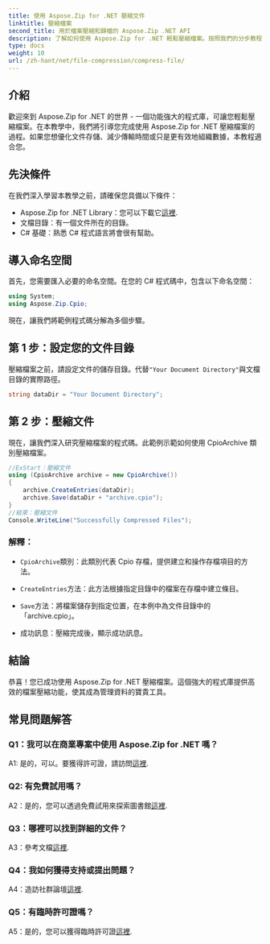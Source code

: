 ```yaml
---
title: 使用 Aspose.Zip for .NET 壓縮文件
linktitle: 壓縮檔案
second_title: 用於檔案壓縮和歸檔的 Aspose.Zip .NET API
description: 了解如何使用 Aspose.Zip for .NET 輕鬆壓縮檔案。按照我們的分步教程進行高效的文件管理。
type: docs
weight: 10
url: /zh-hant/net/file-compression/compress-file/
---
```

## 介紹

歡迎來到 Aspose.Zip for .NET 的世界 - 一個功能強大的程式庫，可讓您輕鬆壓縮檔案。在本教學中，我們將引導您完成使用 Aspose.Zip for .NET 壓縮檔案的過程。如果您想優化文件存儲、減少傳輸時間或只是更有效地組織數據，本教程適合您。

## 先決條件

在我們深入學習本教學之前，請確保您具備以下條件：

-  Aspose.Zip for .NET Library：您可以下載它[這裡](https://releases.aspose.com/zip/net/).
- 文檔目錄：有一個文件所在的目錄。
- C# 基礎：熟悉 C# 程式語言將會很有幫助。

## 導入命名空間

首先，您需要匯入必要的命名空間。在您的 C# 程式碼中，包含以下命名空間：

```csharp
using System;
using Aspose.Zip.Cpio;
```

現在，讓我們將範例程式碼分解為多個步驟。

## 第 1 步：設定您的文件目錄

壓縮檔案之前，請設定文件的儲存目錄。代替`"Your Document Directory"`與文檔目錄的實際路徑。

```csharp
string dataDir = "Your Document Directory";
```

## 第 2 步：壓縮文件

現在，讓我們深入研究壓縮檔案的程式碼。此範例示範如何使用 CpioArchive 類別壓縮檔案。

```csharp
//ExStart：壓縮文件
using (CpioArchive archive = new CpioArchive())
{
    archive.CreateEntries(dataDir);
    archive.Save(dataDir + "archive.cpio");
}
//結束：壓縮文件
Console.WriteLine("Successfully Compressed Files");
```

### 解釋：

- `CpioArchive`類別：此類別代表 Cpio 存檔，提供建立和操作存檔項目的方法。

- `CreateEntries`方法：此方法根據指定目錄中的檔案在存檔中建立條目。

- `Save`方法：將檔案儲存到指定位置，在本例中為文件目錄中的「archive.cpio」。

- 成功訊息：壓縮完成後，顯示成功訊息。

## 結論

恭喜！您已成功使用 Aspose.Zip for .NET 壓縮檔案。這個強大的程式庫提供高效的檔案壓縮功能，使其成為管理資料的寶貴工具。

## 常見問題解答

### Q1：我可以在商業專案中使用 Aspose.Zip for .NET 嗎？

 A1: 是的，可以。要獲得許可證，請訪問[這裡](https://purchase.aspose.com/buy).

### Q2: 有免費試用嗎？

A2：是的，您可以透過免費試用來探索圖書館[這裡](https://releases.aspose.com/).

### Q3：哪裡可以找到詳細的文件？

 A3：參考文檔[這裡](https://reference.aspose.com/zip/net/).

### Q4：我如何獲得支持或提出問題？

 A4：造訪社群論壇[這裡](https://forum.aspose.com/c/zip/37).

### Q5：有臨時許可證嗎？

 A5：是的，您可以獲得臨時許可證[這裡](https://purchase.aspose.com/temporary-license/).